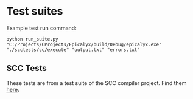 # Test suites

Example test run command:
```
python run_suite.py "C:/Projects/CProjects/Epicalyx/build/Debug/epicalyx.exe" "./scctests/cc/execute" "output.txt" "errors.txt"
```

## SCC Tests
These tests are from a test suite of the SCC compiler project.
Find them [here](https://git.simple-cc.org/scc/files.html).
